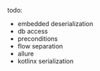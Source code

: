 todo:
- embedded deserialization
- db access
- preconditions
- flow separation
- allure
- kotlinx serialization 
